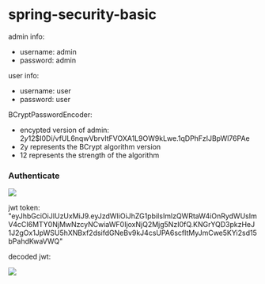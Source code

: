 # spring-security-basic

admin info:
- username: admin
- password: admin

user info:
- username: user
- password: user

BCryptPasswordEncoder:
- encypted version of admin: $2y$12$I0Di/vfUL6nqwVbrvItFVOXA1L9OW9kLwe.1qDPhFzIJBpWl76PAe
- 2y represents the BCrypt algorithm version
- 12 represents the strength of the algorithm

### Authenticate

<image src="auth-post.PNG">

jwt token: "eyJhbGciOiJIUzUxMiJ9.eyJzdWIiOiJhZG1pbiIsImlzQWRtaW4iOnRydWUsImV4cCI6MTY0NjMwNzcyNCwiaWF0IjoxNjQ2Mjg5NzI0fQ.KNGrYQD3pkzHeJ1J2gOx1JpWSU5hXNBxf2dsifdGNeBv9kJ4csUPA6scfltMyJmCwe5KYi2sd15bPahdKwaVWQ"

decoded jwt:

<image src = "decoded-jwt.PNG">